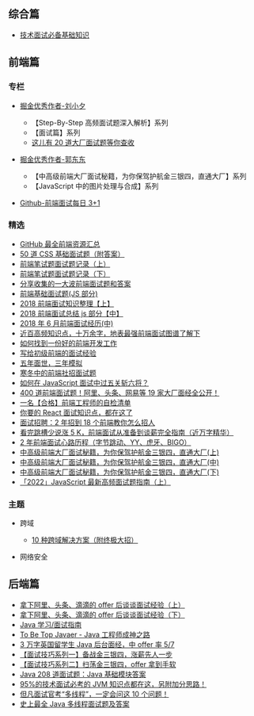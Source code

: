 ## 综合篇

- [技术面试必备基础知识](https://github.com/CyC2018/CS-Notes)

## 前端篇

### 专栏

- [掘金优秀作者-刘小夕](https://juejin.im/user/5c6256596fb9a049bd42c770/posts)

  - 【Step-By-Step 高频面试题深入解析】系列
  - 【面试篇】系列
  - [这儿有 20 道大厂面试题等你查收](https://juejin.im/post/5d124a12f265da1b9163a28d)

- [掘金优秀作者-郭东东](https://juejin.im/user/57726622165abd005492ee87/posts)

  - 【中高级前端大厂面试秘籍，为你保驾护航金三银四，直通大厂】系列
  - 【JavaScript 中的图片处理与合成】系列

- [Github-前端面试每日 3+1<fe-interview>](https://github.com/haizlin/fe-interview)

### 精选

- [GitHub 最全前端资源汇总](https://helloqingfeng.github.io/front-end-index/index.html)
- [50 道 CSS 基础面试题（附答案）](https://juejin.im/entry/5ad2d3bff265da237a4d75dd)
- [前端笔试题面试题记录（上）](https://juejin.im/post/5aad40e4f265da237f1e12ed)
- [前端笔试题面试题记录（下）](https://juejin.im/post/5ac984646fb9a028c8131e11)
- [分享收集的一大波前端面试题和答案](https://juejin.im/entry/5a9d0f05f265da239b40eb7c)
- [前端基础面试题(JS 部分)](https://juejin.im/entry/598c003c6fb9a03c367d054e)
- [2018 前端面试知识整理【上】](https://juejin.im/post/5b2a6d7be51d4558ae19d22c)
- [2018 前端面试总结 js 部分【中】](https://juejin.im/post/5b2f4eb9e51d4558cc35c289)
- [2018 年 6 月前端面试经历(中)](https://juejin.im/post/5b3b70ea6fb9a04fe91a5039)
- [近百高频知识点，十万余字，地表最强前端面试图谱了解下](https://yuchengkai.cn/docs/zh/frontend/)
- [如何找到一份好的前端开发工作](https://mp.weixin.qq.com/s/Cs3BZEBZEV79hP7qFujOWg)
- [写给初级前端的面试经验](https://mp.weixin.qq.com/s/UD0cuGhJnPzgHkwWlNTzQQ)
- [五年面世，三年模拟](https://juejin.im/post/5ca0425e51882567ce181037)
- [寒冬中的前端社招面试题](https://juejin.im/post/5c8f30606fb9a070ef60996d)
- [如何在 JavaScript 面试中过五关斩六将？](https://mp.weixin.qq.com/s/hon5mR--sXxaE-TbDOlEHw)
- [400 道前端面试题！阿里、头条、网易等 19 家大厂面经全公开！](https://mp.weixin.qq.com/s/iXg1Sadz2yQ-rWQfstVW7g)
- [一名【合格】前端工程师的自检清单](https://juejin.im/post/5cc1da82f265da036023b628)
- [你要的 React 面试知识点，都在这了](https://juejin.im/post/5cf0733de51d4510803ce34e)
- [面试招聘：2 年招到 18 个前端教你怎么招人](https://juejin.im/post/5d6f54e9f265da03f66ddf65)
- [看完跳槽少说涨 5 K，前端面试从准备到谈薪完全指南（近万字精华）](https://juejin.im/post/5dfef50751882512444027eb)
- [2 年前端面试心路历程（字节跳动、YY、虎牙、BIGO）](https://mp.weixin.qq.com/s/OkL39kD-Bb6p1h0q2OgSWQ)
- [中高级前端大厂面试秘籍，为你保驾护航金三银四，直通大厂(上)](https://juejin.cn/post/6844903776512393224)
- [中高级前端大厂面试秘籍，为你保驾护航金三银四，直通大厂(中)](https://juejin.cn/post/6844903801153945608)
- [中高级前端大厂面试秘籍，为你保驾护航金三银四，直通大厂(下)](https://juejin.cn/post/6844903830979608584)
- [「2022」JavaScript 最新高频面试题指南（上）](https://juejin.cn/post/7164928163774988302)

### 主题

- 跨域

  - [10 种跨域解决方案（附终极大招）](https://juejin.cn/post/6844904126246027278)

- 网络安全

####

## 后端篇

- [拿下阿里、头条、滴滴的 offer 后谈谈面试经验（上）](https://mp.weixin.qq.com/s/UNNPuH9aMO0Pw4rY9rhX3Q)
- [拿下阿里、头条、滴滴的 offer 后谈谈面试经验（下）](https://mp.weixin.qq.com/s/KtB1mpiZQMRhYyYiz5Xcsw)
- [Java 学习/面试指南](https://github.com/Snailclimb/JavaGuide)
- [To Be Top Javaer - Java 工程师成神之路](https://github.com/hollischuang/toBeTopJavaer)
- [3 万字英国留学生 Java 后台面经，中 offer 率 5/7](https://www.nowcoder.com/discuss/149285)
- [【面试技巧系列一】备战金三银四，涨薪先人一步](<https://www.imooc.com/article/279293(含通用、Java、前端、数据结构和算法)>)
- [【面试技巧系列二】扫荡金三银四，offer 拿到手软](<https://www.imooc.com/article/281607(含Python、PHP、安卓、iOS)>)
- [Java 208 道面试题：Java 基础模块答案](https://www.imooc.com/article/281496)
- [95%的技术面试必考的 JVM 知识点都在这，另附加分思路！](https://mp.weixin.qq.com/s/4CE3VS7NZAUf8nBWF8T14w)
- [但凡面试官考“多线程”，一定会问这 10 个问题！](https://mp.weixin.qq.com/s/9MbZG1qPm54hPpj4n1RwEw)
- [史上最全 Java 多线程面试题及答案](https://mp.weixin.qq.com/s/0CI9od4DIxRrmOGFJw0SuQ)
